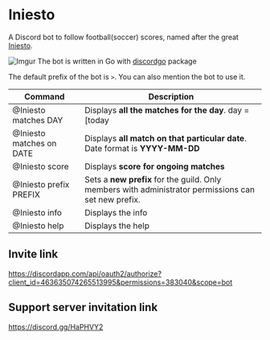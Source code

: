 # Iniesto
A Discord bot to follow football(soccer) scores, named after the great [Iniesto](https://youtu.be/pCVF0CSRTYA?t=95).

![Imgur](https://cdn.discordapp.com/avatars/463635074265513995/139f21151cb63ed4c1ab7be2ef26f432.png?size=512)
The bot is written in Go with [discordgo](https://github.com/bwmarrin/discordgo) package

The default prefix of the bot is `>`. You can also mention the bot to use it.


|Command|Description|
|-------|-----------|
|@Iniesto matches DAY|Displays **all the matches for the day**. day = [today | tomorrow | yesterday]|
|@Iniesto matches on DATE|Displays **all match on that particular date**. Date format is **YYYY-MM-DD**|
|@Iniesto score|Displays **score for ongoing matches**|
|@Iniesto prefix PREFIX|Sets a **new prefix** for the guild. Only members with administrator permissions can set new prefix.|
|@Iniesto info|Displays the info|
|@Iniesto help|Displays the help|

## Invite link 
https://discordapp.com/api/oauth2/authorize?client_id=463635074265513995&permissions=383040&scope=bot

## Support server invitation link
https://discord.gg/HaPHVY2